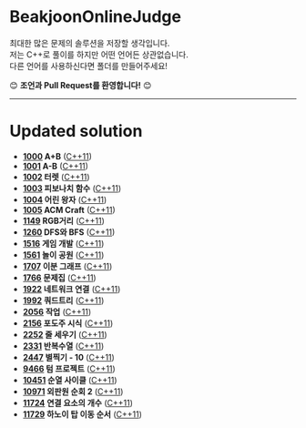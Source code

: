 # BeakjoonOnlineJudge

최대한 많은 문제의 솔루션을 저장할 생각입니다. <br/>
저는 C++로 풀이를 하지만 어떤 언어든 상관없습니다. <br/>
다른 언어를 사용하신다면 폴더를 만들어주세요! <br/>


:blush: **조언과 Pull Request를 환영합니다!** :blush:

-------------

Updated solution
=
 - **[1000][1000_boj] A+B** ([C++11][1000])
 - **[1001][1001_boj] A-B** ([C++11][1001])
 - **[1002][1002_boj] 터렛** ([C++11][1002])
 - **[1003][1003_boj] 피보나치 함수** ([C++11][1003])
 - **[1004][1004_boj] 어린 왕자** ([C++11][1004])
 - **[1005][1005_boj] ACM Craft** ([C++11][1005])
 - **[1149][1149_boj] RGB거리** ([C++11][1149])
 - **[1260][1260_boj] DFS와 BFS** ([C++11][1260])
 - **[1516][1516_boj] 게임 개발** ([C++11][1516])
 - **[1561][1561_boj] 놀이 공원** ([C++11][1561])
 - **[1707][1707_boj] 이분 그래프** ([C++11][1707])
 - **[1766][1766_boj] 문제집** ([C++11][1766])
 - **[1922][1922_boj] 네트워크 연결** ([C++11][1922])
 - **[1992][1992_boj] 쿼드트리** ([C++11][1992])
 - **[2056][2056_boj] 작업** ([C++11][2056])
 - **[2156][2156_boj] 포도주 시식** ([C++11][2156])
 - **[2252][2252_boj] 줄 세우기** ([C++11][2252])
 - **[2331][2331_boj] 반복수열** ([C++11][2331])
 - **[2447][2447_boj] 별찍기 - 10** ([C++11][2447])
 - **[9466][9466_boj] 텀 프로젝트** ([C++11][9466])
 - **[10451][10451_boj] 순열 사이클** ([C++11][10451])
 - **[10971][10451_boj] 외판원 순회 2** ([C++11][10971])
 - **[11724][11724_boj] 연결 요소의 개수** ([C++11][11724])
 - **[11729][11729_boj] 하노이 탑 이동 순서** ([C++11][11729])
 
 
 
[1000]: https://github.com/gonini/BeakjoonOnlineJudge/blob/master/C%2B%2B/1000/main.cpp
[1000_boj]: https://www.acmicpc.net/problem/1000

[1001]: https://github.com/gonini/BeakjoonOnlineJudge/blob/master/C%2B%2B/1001/main.cpp
[1001_boj]: https://www.acmicpc.net/problem/1001

[1002]: https://github.com/gonini/BeakjoonOnlineJudge/blob/master/C%2B%2B/1002/main.cpp
[1002_boj]: https://www.acmicpc.net/problem/1002

[1003]: https://github.com/gonini/BeakjoonOnlineJudge/blob/master/C%2B%2B/1003/main.cpp
[1003_boj]: https://www.acmicpc.net/problem/1003

[1004]: https://github.com/gonini/BeakjoonOnlineJudge/blob/master/C%2B%2B/1004/main.cpp
[1004_boj]: https://www.acmicpc.net/problem/1004

[1005]: https://github.com/gonini/BeakjoonOnlineJudge/blob/master/C%2B%2B/1005/main.cpp
[1005_boj]: https://www.acmicpc.net/problem/1005

[1149]: https://github.com/gonini/BeakjoonOnlineJudge/blob/master/C%2B%2B/1149/main.cpp
[1149_boj]: https://www.acmicpc.net/problem/1149

[1260]: https://github.com/gonini/BeakjoonOnlineJudge/blob/master/C%2B%2B/1260/main.cpp
[1260_boj]: https://www.acmicpc.net/problem/1260

[1516]: https://github.com/gonini/BeakjoonOnlineJudge/blob/master/C%2B%2B/1516/main.cpp
[1516_boj]: https://www.acmicpc.net/problem/1516

[1561]: https://github.com/gonini/BeakjoonOnlineJudge/blob/master/C%2B%2B/1561/main.cpp
[1561_boj]: https://www.acmicpc.net/problem/1561

[1707]: https://github.com/gonini/BeakjoonOnlineJudge/blob/master/C%2B%2B/1707/main.cpp
[1707_boj]: https://www.acmicpc.net/problem/1707

[1766]: https://github.com/gonini/BeakjoonOnlineJudge/blob/master/C%2B%2B/1766/main.cpp
[1766_boj]: https://www.acmicpc.net/problem/1766

[1922]: https://github.com/gonini/BeakjoonOnlineJudge/tree/master/C%2B%2B/1922/main.cpp
[1922_boj]: https://www.acmicpc.net/problem/1922

[1992]: https://github.com/gonini/BeakjoonOnlineJudge/tree/master/C%2B%2B/1992/main.cpp
[1992_boj]: https://www.acmicpc.net/problem/1992

[2056]: https://github.com/gonini/BeakjoonOnlineJudge/tree/master/C%2B%2B/2056/main.cpp
[2056_boj]: https://www.acmicpc.net/problem/2056
 
[2156]: https://github.com/gonini/BeakjoonOnlineJudge/blob/master/C%2B%2B/2156/main.cpp
[2156_boj]: https://www.acmicpc.net/problem/2156

[2252]: https://github.com/gonini/BeakjoonOnlineJudge/blob/master/C%2B%2B/2252/main.cpp
[2252_boj]: https://www.acmicpc.net/problem/2252

[2331]: https://github.com/gonini/BeakjoonOnlineJudge/blob/master/C%2B%2B/2331/main.cpp
[2331_boj]: https://www.acmicpc.net/problem/2331

[2447]: https://github.com/gonini/BeakjoonOnlineJudge/blob/master/C%2B%2B/2447/main.cpp
[2447_boj]: https://www.acmicpc.net/problem/2447

[9466]: https://github.com/gonini/BeakjoonOnlineJudge/blob/master/C%2B%2B/9466/main.cpp
[9466_boj]: https://www.acmicpc.net/problem/9466

[10451]: https://github.com/gonini/BeakjoonOnlineJudge/tree/master/C%2B%2B/10451/main.cpp
[10451_boj]: https://www.acmicpc.net/problem/10451

[10971]: https://github.com/gonini/BeakjoonOnlineJudge/tree/master/C%2B%2B/10971/main.cpp
[10971_boj]: https://www.acmicpc.net/problem/10971

[11724]: https://github.com/gonini/BeakjoonOnlineJudge/tree/master/C%2B%2B/11724/main.cpp
[11724_boj]: https://www.acmicpc.net/problem/11724

[11729]: https://github.com/gonini/BeakjoonOnlineJudge/tree/master/C%2B%2B/11729/main.cpp
[11729_boj]: https://www.acmicpc.net/problem/11729
